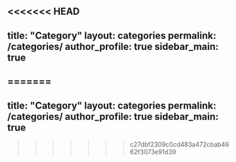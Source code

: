 <<<<<<< HEAD
---
title: "Category"
layout: categories
permalink: /categories/
author_profile: true
sidebar_main: true
---
=======
---
title: "Category"
layout: categories
permalink: /categories/
author_profile: true
sidebar_main: true
---
>>>>>>> c27dbf2309c0cd483a472cbab4662f3073e91d39
